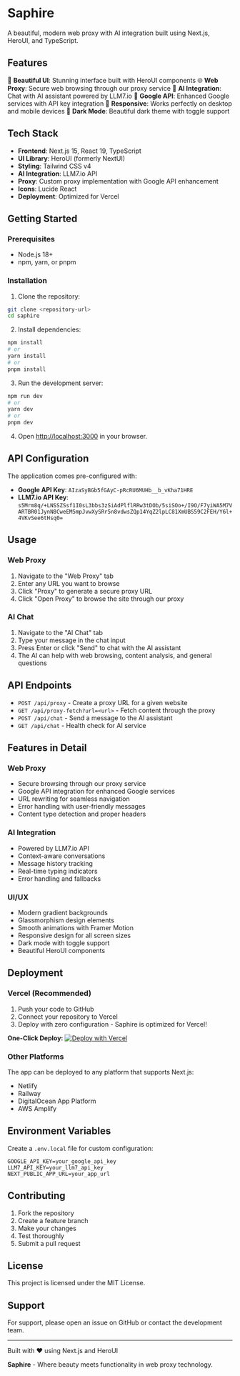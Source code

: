 # Saphire

A beautiful, modern web proxy with AI integration built using Next.js, HeroUI, and TypeScript.

## Features

🚀 **Beautiful UI**: Stunning interface built with HeroUI components
🌐 **Web Proxy**: Secure web browsing through our proxy service
🤖 **AI Integration**: Chat with AI assistant powered by LLM7.io
🔧 **Google API**: Enhanced Google services with API key integration
📱 **Responsive**: Works perfectly on desktop and mobile devices
🌙 **Dark Mode**: Beautiful dark theme with toggle support

## Tech Stack

- **Frontend**: Next.js 15, React 19, TypeScript
- **UI Library**: HeroUI (formerly NextUI)
- **Styling**: Tailwind CSS v4
- **AI Integration**: LLM7.io API
- **Proxy**: Custom proxy implementation with Google API enhancement
- **Icons**: Lucide React
- **Deployment**: Optimized for Vercel

## Getting Started

### Prerequisites

- Node.js 18+ 
- npm, yarn, or pnpm

### Installation

1. Clone the repository:
```bash
git clone <repository-url>
cd saphire
```

2. Install dependencies:
```bash
npm install
# or
yarn install
# or
pnpm install
```

3. Run the development server:
```bash
npm run dev
# or
yarn dev
# or
pnpm dev
```

4. Open [http://localhost:3000](http://localhost:3000) in your browser.

## API Configuration

The application comes pre-configured with:

- **Google API Key**: `AIzaSyBGb5fGAyC-pRcRU6MUHb__b_vKha71HRE`
- **LLM7.io API Key**: `s5Mrm8q/+LNSSZSsf1I0sL3bbs3zSiAdPlflRRw3tDOb/5siSOo+/I9O/F7yiWA5M7VARTBR01JynN8CweEM5mpJvwXySRr5n8vdwsZQp14YqZ2lpLC81XmUBS59C2FEH/Y6l+4VKvSee6tHsq0=`

## Usage

### Web Proxy

1. Navigate to the "Web Proxy" tab
2. Enter any URL you want to browse
3. Click "Proxy" to generate a secure proxy URL
4. Click "Open Proxy" to browse the site through our proxy

### AI Chat

1. Navigate to the "AI Chat" tab
2. Type your message in the chat input
3. Press Enter or click "Send" to chat with the AI assistant
4. The AI can help with web browsing, content analysis, and general questions

## API Endpoints

- `POST /api/proxy` - Create a proxy URL for a given website
- `GET /api/proxy-fetch?url=<url>` - Fetch content through the proxy
- `POST /api/chat` - Send a message to the AI assistant
- `GET /api/chat` - Health check for AI service

## Features in Detail

### Web Proxy
- Secure browsing through our proxy service
- Google API integration for enhanced Google services
- URL rewriting for seamless navigation
- Error handling with user-friendly messages
- Content type detection and proper headers

### AI Integration
- Powered by LLM7.io API
- Context-aware conversations
- Message history tracking
- Real-time typing indicators
- Error handling and fallbacks

### UI/UX
- Modern gradient backgrounds
- Glassmorphism design elements
- Smooth animations with Framer Motion
- Responsive design for all screen sizes
- Dark mode with toggle support
- Beautiful HeroUI components

## Deployment

### Vercel (Recommended)

1. Push your code to GitHub
2. Connect your repository to Vercel
3. Deploy with zero configuration - Saphire is optimized for Vercel!

**One-Click Deploy:**
[![Deploy with Vercel](https://vercel.com/button)](https://vercel.com/new/clone?repository-url=https://github.com/your-username/saphire)

### Other Platforms

The app can be deployed to any platform that supports Next.js:
- Netlify
- Railway
- DigitalOcean App Platform
- AWS Amplify

## Environment Variables

Create a `.env.local` file for custom configuration:

```env
GOOGLE_API_KEY=your_google_api_key
LLM7_API_KEY=your_llm7_api_key
NEXT_PUBLIC_APP_URL=your_app_url
```

## Contributing

1. Fork the repository
2. Create a feature branch
3. Make your changes
4. Test thoroughly
5. Submit a pull request

## License

This project is licensed under the MIT License.

## Support

For support, please open an issue on GitHub or contact the development team.

---

Built with ❤️ using Next.js and HeroUI

**Saphire** - Where beauty meets functionality in web proxy technology.